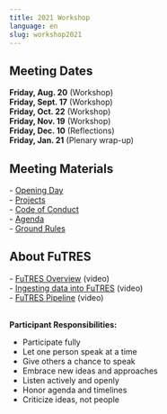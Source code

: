 ```yaml
---
title: 2021 Workshop
language: en
slug: workshop2021
---
```


<h2>Meeting Dates</h2>
<strong>Friday, Aug. 20</strong> (Workshop) <br>
<strong>Friday, Sept. 17</strong> (Workshop)<br>
<strong>Friday, Oct. 22</strong> (Workshop)<br>
<strong>Friday, Nov. 19</strong> (Workshop)<br>
<strong>Friday, Dec. 10</strong> (Reflections) <br>
<strong>Friday, Jan. 21</strong> (Plenary wrap-up)<br>

<h2>Meeting Materials</h2>
- <a href="https://youtu.be/ZYjGMMn_e14">Opening Day</a> <br>
- <a href="https://futres.org/workshop2021projects/">Projects</a> <br>
- <a href="https://futres.org/codeofconduct/">Code of Conduct</a> <br>
- <a href="https://docs.google.com/document/d/1sF7iFPCr47cFqJx1QBHzR_CIGdNgkC0xqv_xRj4RaS4/edit?usp=sharing">Agenda</a> <br>
- <a href="https://docs.google.com/presentation/d/1IMwa1ai8XT5lgzXWNcdO6YRAu82UiAD6GpINeMO-Bek/edit#slide=id.p">Ground Rules</a>


<br>

<h2>About FuTRES</h2>
- <a href="https://youtu.be/2zr7aJ_KZlI">FuTRES Overview</a> (video) <br> 
- <a href="https://www.youtube.com/watch?v=WyJKmFsUVKc">Ingesting data into FuTRES</a> (video) <br>
- <a href="https://youtu.be/tn_Rf9CQX3Y">FuTRES Pipeline</a> (video) <br> 

<br>

<strong>Participant Responsibilities: </strong> <br>
  - Participate fully <br> 
  - Let one person speak at a time <br>
  - Give others a chance to speak <br>
  - Embrace new ideas and approaches <br>
  - Listen actively and openly <br>
  - Honor agenda and timelines <br>
  - Criticize ideas, not people <br>
